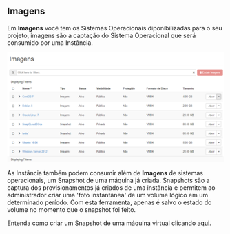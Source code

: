 ## Imagens

Em **Imagens** você tem os Sistemas Operacionais diponibilizadas para o seu projeto, imagens são a captação do Sistema Operacional que será consumido por uma Instância.

![Detalhes de Imagens](../../img/guides/imagem.png)

As Instância também podem consumir além de **Imagens** de sistemas operacionais, um Snapshot de uma máquina já criada. Snapshots são a captura dos provisionamentos já criados de uma instância e permitem ao administrador criar uma 'foto instantânea' de um volume lógico em um determinado período. Com esta ferramenta, apenas é salvo o estado do volume no momento que o snapshot foi feito.

Entenda como criar um Snapshot de uma máquina virtual clicando [aqui](../inicial/criar-snapshot.md).



